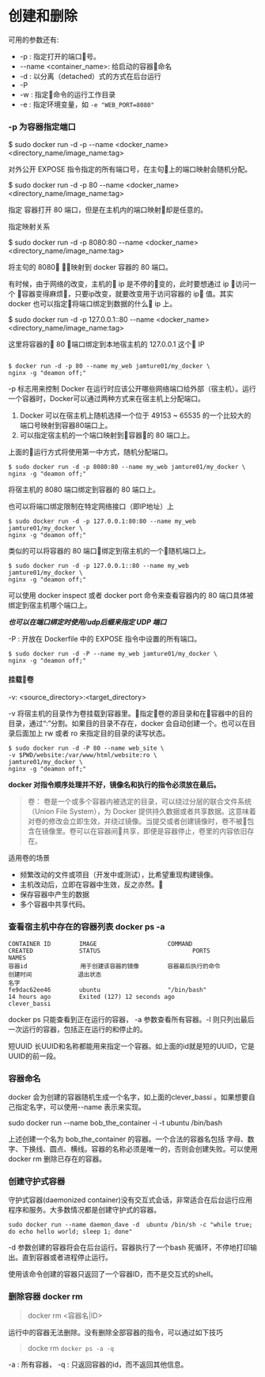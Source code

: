 # 创建和删除

可用的参数还有:

- -p <port>: 指定打开的端口号。
- --name <container_name>: 给启动的容器命名
- -d : 以分离（detached）式的方式在后台运行
- -P
- -w : 指定命令的运行工作目录
- -e : 指定环境变量，如 `-e "WEB_PORT=8080"`

### -p 为容器指定端口

$ sudo docker run -d -p --name <docker_name> <directory_name/image_name:tag> <command>

对外公开 EXPOSE 指令指定的所有端口号，在主句上的端口映射会随机分配。

$ sudo docker run -d -p 80 --name <docker_name> <directory_name/image_name:tag> <command>

指定 容器打开 80 端口，但是在主机内的端口映射却是任意的。

指定映射关系

$ sudo docker run -d -p 8080:80 --name <docker_name> <directory_name/image_name:tag> <command>

将主句的 8080 映射到 docker 容器的 80 端口。

有时候，由于网络的改变，主机的 ip 是不停的变的，此时要想通过 ip 访问一个 容器变得麻烦，只要ip改变，就要改变用于访问容器的 ip 值。其实 docker 也可以指定将端口绑定到数据的什么 ip 上。

$ sudo docker run -d -p 127.0.0.1::80 --name <docker_name> <directory_name/image_name:tag> <command>

这里将容器的 80 端口绑定到本地宿主机的 127.0.0.1 这个 IP

```

$ docker run -d -p 80 --name my_web jamture01/my_docker \
nginx -g "deamon off;"
```

-p 标志用来控制 Docker 在运行时应该公开哪些网络端口给外部（宿主机）。运行一个容器时，Docker可以通过两种方式来在宿主机上分配端口。

1. Docker 可以在宿主机上随机选择一个位于 49153 ~ 65535 的一个比较大的端口号映射到容器80端口上。
2. 可以指定宿主机的一个端口映射到容器的 80 端口上。

上面的运行方式将使用第一中方式，随机分配端口。

```
$ sudo docker run -d -p 8080:80 --name my_web jamture01/my_docker \
nginx -g "deamon off;"
```

将宿主机的 8080 端口绑定到容器的 80 端口上。

也可以将端口绑定限制在特定网络接口（即IP地址）上

```
$ sudo docker run -d -p 127.0.0.1:80:80 --name my_web jamture01/my_docker \
nginx -g "deamon off;"
```

类似的可以将容器的 80 端口绑定到宿主机的一个随机端口上。

```
$ sudo docker run -d -p 127.0.0.1::80 --name my_web jamture01/my_docker \
nginx -g "deamon off;"
```

可以使用 docker inspect 或者 docker port 命令来查看容器内的 80 端口具体被绑定到宿主机哪个端口上。

***也可以在端口绑定时使用/udp后缀来指定 UDP 端口***

-P : 开放在 Dockerfile 中的 EXPOSE 指令中设置的所有端口。

```
$ sudo docker run -d -P --name my_web jamture01/my_docker \
nginx -g "deamon off;"
```

#### 挂载卷

-v: <source_directory>:<target_directory>

-v 将宿主机的目录作为卷挂载到容器里。指定卷的源目录和在容器中的目的目录，通过“:”分割。如果目的目录不存在，docker 会自动创建一个。也可以在目录后面加上 rw 或者 ro 来指定目的目录的读写状态。

```
$ sudo docker run -d -P 80 --name web_site \
-v $PWD/website:/var/www/html/website:ro \
jamture01/my_docker \
nginx -g "deamon off;"
```

**docker 对指令顺序处理并不好，镜像名和执行的指令必须放在最后。**

> 卷： 卷是一个或多个容器内被选定的目录，可以绕过分层的联合文件系统（Union File System），为 Docker 提供持久数据或者共享数据。这意味着对卷的修改会立即生效，并绕过镜像。当提交或者创建镜像时，卷不被包含在镜像里。卷可以在容器间共享，即便是容器停止，卷里的内容依旧存在。

适用卷的场景

- 频繁改动的文件或项目（开发中或测试），比希望重现构建镜像。
- 主机改动后，立即在容器中生效，反之亦然。
- 保存容器中产生的数据
- 多个容器中共享代码。


### 查看宿主机中存在的容器列表 docker ps -a
```
CONTAINER ID        IMAGE                    COMMAND                  CREATED             STATUS                          PORTS                     NAMES
容器id               用于创建该容器的镜像        容器最后执行的命令           创建时间             退出状态                                                   名字
fe9dac62ee46        ubuntu                   "/bin/bash"              14 hours ago        Exited (127) 12 seconds ago                               clever_bassi
```
docker ps 只能查看到正在运行的容器， -a 参数查看所有容器。-l 则只列出最后一次运行的容器，包括正在运行的和停止的。


短UUID 长UUID和名称都能用来指定一个容器。如上面的id就是短的UUID，它是UUID的前一段。

### 容器命名

docker 会为创建的容器随机生成一个名字，如上面的clever_bassi
。如果想要自己指定名字，可以使用--name 表示来实现。

sudo docker run --name bob_the_container -i -t ubuntu /bin/bash

上述创建一个名为 bob_the_container 的容器。一个合法的容器名包括 字母、数字、下换线、圆点、横线。容器的名称必须是唯一的，否则会创建失败。可以使用docker rm 删除已存在的容器。


### 创建守护式容器

守护式容器(daemonized container)没有交互式会话，非常适合在后台运行应用程序和服务。大多数情况都是创建守护式的容器。

```shell
sudo docker run --name daemon_dave -d  ubuntu /bin/sh -c "while true; do echo hello world; sleep 1; done"
```

-d 参数创建的容器将会在后台运行。容器执行了一个bash 死循环，不停地打印输出。直到容器或者进程停止运行。

使用该命令创建的容器只返回了一个容器ID，而不是交互式的shell。


### 删除容器 docker rm

> docker rm <容器名|ID>

运行中的容器无法删除。没有删除全部容器的指令，可以通过如下技巧

> docke rm `docker ps -a -q`

-a : 所有容器，
-q : 只返回容器的id，而不返回其他信息。